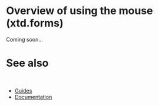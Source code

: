 # Overview of using the mouse (xtd.forms)

Coming soon...

# See also
​
* [Guides](/docs/documentation/guides)
* [Documentation](/docs/documentation)

[//]: # (https://learn.microsoft.com/en-us/dotnet/desktop/winforms/input-mouse/overview?view=netdesktop-6.0)
